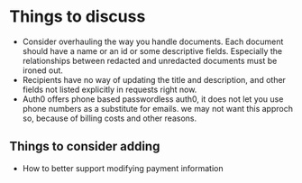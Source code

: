 # Things to discuss

- Consider overhauling the way you handle documents. Each document should have a name or an id or some descriptive fields. Especially the relationships between redacted and unredacted documents must be ironed out.
- Recipients have no way of updating the title and description, and other fields not listed explicitly in requests right now.
- Auth0 offers phone based passwordless auth0, it does not let you use phone numbers as a substitute for emails. we may not want this approch so, because of billing costs and other reasons.

## Things to consider adding

- How to better support modifying payment information
